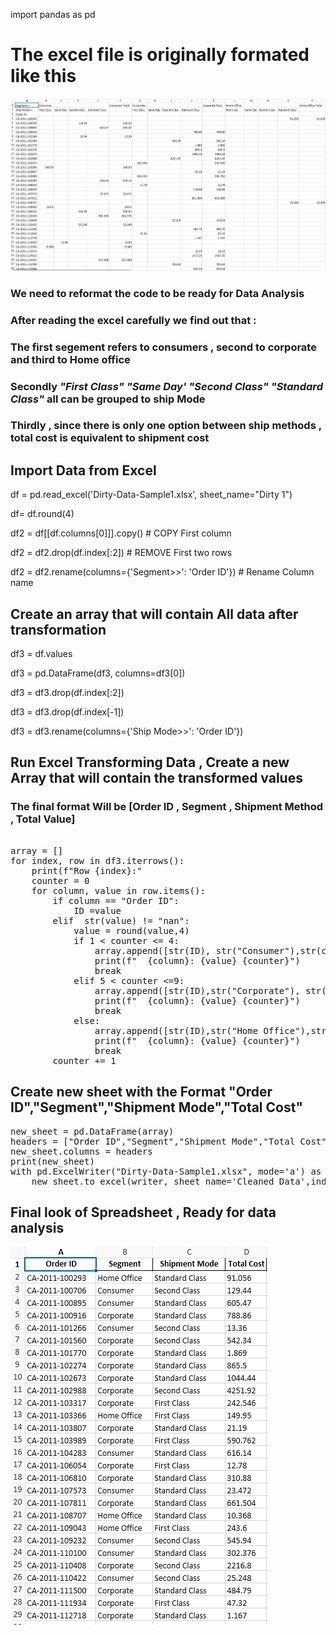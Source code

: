 
import pandas as pd

# The excel file is originally formated like this
![dataset_before_cleaning](dataset_before_cleaning.png "Excel SpreadSheet to be transformed for analysis")

### We need to reformat the code to be ready for Data Analysis 

### After reading the excel carefully we find out that :
### The first segement refers to consumers , second to corporate and third to Home office

### Secondly  *"First Class"* 	*"Same Day'*	*"Second Class"*	*"Standard Class"* all can be grouped to ship Mode

### Thirdly , since there is only one option between  ship methods , total cost is equivalent to shipment cost




## Import Data from Excel

df = pd.read_excel('Dirty-Data-Sample1.xlsx', sheet_name="Dirty 1")

df= df.round(4)

df2 =  df[[df.columns[0]]].copy()   # COPY First column

df2 = df2.drop(df.index[:2])        # REMOVE First two rows

df2 = df2.rename(columns={'Segment>>': 'Order ID'})  # Rename Column name



## Create an array that will contain All data after transformation
df3 = df.values

df3 = pd.DataFrame(df3,  columns=df3[0])

df3 = df3.drop(df.index[:2])

df3 = df3.drop(df.index[-1])

df3 = df3.rename(columns={'Ship Mode>>': 'Order ID'})


## Run Excel Transforming Data , Create a new Array that will contain the transformed values

### The final format Will be [Order ID , Segment , Shipment Method , Total Value]  

<pre>
    
array = []
for index, row in df3.iterrows():
    print(f"Row {index}:"  
    counter = 0
    for column, value in row.items():
        if column == "Order ID":
            ID =value
        elif  str(value) != "nan":
            value = round(value,4)
            if 1 < counter <= 4:
                array.append([str(ID), str("Consumer"),str(column),str(value)])
                print(f"  {column}: {value} {counter}")
                break
            elif 5 < counter <=9:
                array.append([str(ID),str("Corporate"), str(column), str(value)])
                print(f"  {column}: {value} {counter}")
                break
            else:
                array.append([str(ID),str("Home Office"),str(column),str(value)])
                print(f"  {column}: {value} {counter}")
                break
        counter += 1
</pre>

## Create new sheet  with the Format "Order ID","Segment","Shipment Mode","Total Cost"

<pre>
new_sheet = pd.DataFrame(array)
headers = ["Order ID","Segment","Shipment Mode","Total Cost"]
new_sheet.columns = headers
print(new_sheet)
with pd.ExcelWriter("Dirty-Data-Sample1.xlsx", mode='a') as writer:
    new_sheet.to_excel(writer, sheet_name='Cleaned_Data',index=False)
</pre>
## Final look of Spreadsheet , Ready for data analysis
![dataset_after cleaning](dataset_after_cleaning.png "Excel SpreadSheet transformed and ready for analysis")
